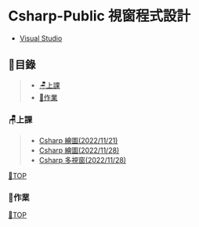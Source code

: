 # Csharp-Public 視窗程式設計
- [Visual Studio](https://visualstudio.microsoft.com/zh-hant/)
## 📂目錄
>- [🪑上課](#上課)
>- [📙作業](#作業)
### 🪑上課
>- [Csharp 繪圖(2022/11/21)](https://github.com/XiaoYu0708/Csharp-Public/tree/Csharp-paint-1)
>- [Csharp 繪圖(2022/11/28)](https://github.com/XiaoYu0708/Csharp-Public/tree/Csharp-paint-2)
>- [Csharp 多視窗(2022/11/28)](https://github.com/XiaoYu0708/Csharp-Public/tree/Csharp-multi-window-1)

[📍TOP](#📂目錄)
### 📙作業

[📍TOP](#📂目錄)
